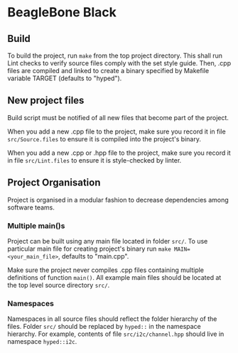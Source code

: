 # BeagleBone Black

## Build
To build the project, run `make` from the top project directory. This shall run Lint checks to verify source files comply with the set style guide. Then, .cpp files are compiled and linked to create a binary specified by Makefile variable TARGET (defaults to "hyped").

## New project files
Build script must be notified of all new files that become part of the project.

When you add a new .cpp file to the project, make sure you record it in file `src/Source.files` to ensure it is compiled into the project's binary.

When you add a new .cpp or .hpp file to the project, make sure you record it in file `src/Lint.files` to ensure it is style-checked by linter.

## Project Organisation
Project is organised in a modular fashion to decrease dependencies among software teams.
### Multiple main()s
Project can be built using any main file located in folder `src/`. To use particular main file for creating project's binary run `make MAIN=<your_main_file>`, defaults to "main.cpp".

Make sure the project never compiles .cpp files containing multiple definitions of function `main()`. All example main files should be located at the top level source directory `src/`.

### Namespaces
Namespaces in all source files should reflect the folder hierarchy of the files. Folder `src/` should be replaced by `hyped::` in the namespace hierarchy. For example, contents of file `src/i2c/channel.hpp` should live in namespace `hyped::i2c`.